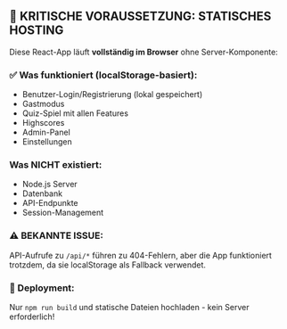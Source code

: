 ## 🔴 KRITISCHE VORAUSSETZUNG: STATISCHES HOSTING

Diese React-App läuft **vollständig im Browser** ohne Server-Komponente:

### ✅ Was funktioniert (localStorage-basiert):

- Benutzer-Login/Registrierung (lokal gespeichert)
- Gastmodus
- Quiz-Spiel mit allen Features
- Highscores
- Admin-Panel
- Einstellungen

### Was NICHT existiert:

- Node.js Server
- Datenbank
- API-Endpunkte
- Session-Management

### ⚠️ BEKANNTE ISSUE:

API-Aufrufe zu `/api/*` führen zu 404-Fehlern, aber die App funktioniert trotzdem, da sie localStorage als Fallback verwendet.

### 🎯 Deployment:

Nur `npm run build` und statische Dateien hochladen - kein Server erforderlich!
